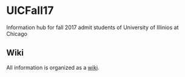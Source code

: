 # UICFall17
Information hub for fall 2017 admit students of University of Illinios at Chicago 

## Wiki
All information is organized as a [wiki](https://github.com/mohitadwani/UICFall17/wiki). 

